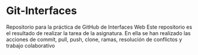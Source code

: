 # Git-Interfaces
Repositorio para la práctica de GitHub de Interfaces Web
Este repositorio es el resultado de realizar la tarea de la asignatura.
En ella se han realizado las acciones de commit, pull, push, clone, ramas, resolución de conflictos y trabajo colaborativo
